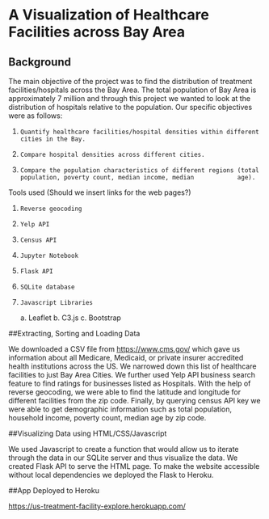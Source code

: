 

# A Visualization of Healthcare Facilities across Bay Area

## Background

The main objective of the project was to find the distribution of treatment facilities/hospitals across the Bay Area. The total population of Bay Area is approximately 7 million and through this project we wanted to look at the distribution of hospitals relative to the population. Our specific objectives were as follows:
1.     Quantify healthcare facilities/hospital densities within different cities in the Bay.
2.     Compare hospital densities across different cities.
3.     Compare the population characteristics of different regions (total population, poverty count, median income, median            age).
 
 Tools used (Should we insert links for the web pages?)
 
1.     Reverse geocoding
2.     Yelp API
3.     Census API
4.     Jupyter Notebook
5.     Flask API
6.     SQLite database
7.     Javascript Libraries
    a.     Leaflet
    b.     C3.js
    c.     Bootstrap
 
##Extracting, Sorting and Loading Data
 
We downloaded a CSV file from  https://www.cms.gov/ which gave us information about all Medicare, Medicaid, or private insurer accredited health institutions across the US. We narrowed down this list of healthcare facilities to just Bay Area Cities. We further used Yelp API business search feature to find ratings for businesses listed as Hospitals. With the help of reverse geocoding, we were able to find the latitude and longitude for different facilities from the zip code. Finally, by querying census API key we were able to get demographic information such as total population, household income, poverty count, median age by zip code.
 
##Visualizing Data using HTML/CSS/Javascript
 
We used Javascript to create a function that would allow us to iterate through the data in our SQLite server and thus visualize the data. We created Flask API to serve the HTML page. To make the website accessible without local dependencies we deployed the Flask to Heroku.

##App Deployed to Heroku

https://us-treatment-facility-explore.herokuapp.com/
 
